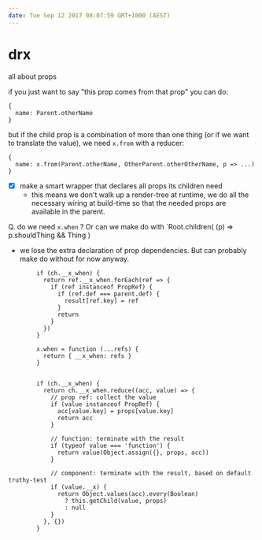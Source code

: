```yaml
---
date: Tue Sep 12 2017 08:07:59 GMT+1000 (AEST)
---
```


# drx

all about props

if you just want to say "this prop comes from that prop" you can do:
 
```
{
  name: Parent.otherName
}
```

but if the child prop is a combination of more than one thing (or if we want to translate the value), we need `x.from` with a reducer:

```
{
  name: x.from(Parent.otherName, OtherParent.otherOtherName, p => ...)
}
```

- [x] make a smart wrapper that declares all props its children need
  - this means we don't walk up a render-tree at runtime, we do all the necessary wiring at build-time so that the needed props are available in the parent.


Q. do we need `x.when` ?  Or can we make do with `Root.children( (p) => p.shouldThing && Thing )

- we lose the extra declaration of prop dependencies. But can probably make do without for now anyway.


```
        if (ch.__x_when) {
          return ref.__x_when.forEach(ref => {
            if (ref instanceof PropRef) {
              if (ref.def === parent.def) {
                result[ref.key] = ref
              }
              return
            }
          })
        }

        x.when = function (...refs) {
          return { __x_when: refs }
        }


        if (ch.__x_when) {
          return ch.__x_when.reduce((acc, value) => {
            // prop ref: collect the value
            if (value instanceof PropRef) {
              acc[value.key] = props[value.key]
              return acc
            }

            // function: terminate with the result
            if (typeof value === 'function') {
              return value(Object.assign({}, props, acc))
            }

            // component: terminate with the result, based on default truthy-test
            if (value.__x) {
              return Object.values(acc).every(Boolean)
                ? this.getChild(value, props)
                : null
            }
          }, {})
        }
```
